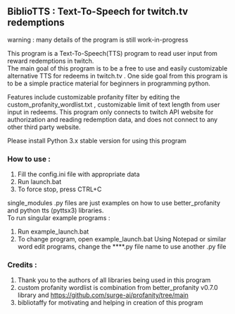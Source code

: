 ## BiblioTTS : Text-To-Speech for twitch.tv redemptions

warning : many details of the program is still work-in-progress  

This program is a Text-To-Speech(TTS) program to read user input from reward redemptions in twitch.  
The main goal of this program is to be a free to use and easily customizable alternative TTS for redeems in twitch.tv . One side goal from this program is to be a simple practice material for beginners in programming python.  

Features include customizable profanity filter by editing the custom_profanity_wordlist.txt , customizable limit of text length from user input in redeems. This program only connects to twitch API website for authorization and reading redemption data, and does not connect to any other third party website.

Please install Python 3.x stable version for using this program  

### How to use :
1. Fill the config.ini file with appropriate data
2. Run launch.bat
3. To force stop, press CTRL+C
  
single_modules .py files are just examples on how to use better_profanity and python tts (pyttsx3) libraries.  
To run singular example programs :
1. Run example_launch.bat
2. To change program, open example_launch.bat Using Notepad or similar word edit programs, change the ****.py file name to use another .py file
  
### Credits :
1. Thank you to the authors of all libraries being used in this program
2. custom profanity wordlist is combination from better_profanity v0.7.0 library and https://github.com/surge-ai/profanity/tree/main
3. bibliotaffy for motivating and helping in creation of this program

